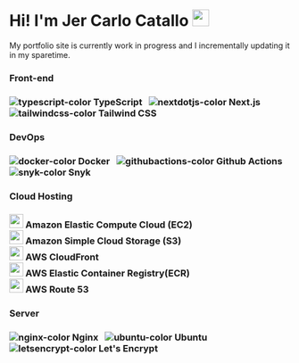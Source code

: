 # Hi! I'm Jer Carlo Catallo <img src="https://raw.githubusercontent.com/MartinHeinz/MartinHeinz/master/wave.gif" width="30px" height="30px">
My portfolio site is currently work in progress and I incrementally updating it in my sparetime.

### Front-end
### ![typescript-color](https://github.com/jercatallo/jer-carlo-catallo-website/assets/49897728/daf03870-004a-4074-9481-9385af3179c3) TypeScript &nbsp; ![nextdotjs-color](https://github.com/jercatallo/jer-carlo-catallo-website/assets/49897728/a685a08d-5b71-4dcb-bd45-d16514c98399) Next.js &nbsp; ![tailwindcss-color](https://github.com/jercatallo/dashboard-framework-demo-app/assets/49897728/4df9e04f-2c66-4bc9-89f8-5c466c3a9ea0) Tailwind CSS

### DevOps
### ![docker-color](https://github.com/jercatallo/jer-carlo-catallo-website/assets/49897728/efeff3e5-9443-4686-8fc4-9ae694da3b19) Docker &nbsp; ![githubactions-color](https://github.com/jercatallo/jer-carlo-catallo-website/assets/49897728/2335e464-10ee-48bf-aa17-bc7b79039cd6) Github Actions &nbsp; ![snyk-color](https://github.com/jercatallo/jer-carlo-catallo-website/assets/49897728/0b8b1fcb-1ede-4989-957d-9055d237a3e0) Snyk

### Cloud Hosting
### <img src="https://github.com/jercatallo/jer-carlo-catallo-website/assets/49897728/b06644c4-ba8a-4b19-8832-63847e7668e9" width="25px" height="auto" /> Amazon Elastic Compute Cloud (EC2) <br/> <img src="https://github.com/jercatallo/jer-carlo-catallo-website/assets/49897728/f9d9a120-76bf-4ad2-9afd-3d5470300e63" width="25px" height="auto" /> Amazon Simple Cloud Storage (S3) <br/> <img src="https://github.com/jercatallo/jer-carlo-catallo-website/assets/49897728/b06644c4-ba8a-4b19-8832-63847e7668e9" width="25px" height="auto" /> AWS CloudFront <br/> <img src="https://github.com/jercatallo/jer-carlo-catallo-website/assets/49897728/9db2df81-d08a-4d8f-8a92-9ad600ca91b5" width="25px" height="auto" /> AWS Elastic Container Registry(ECR) <br/> <img src="https://github.com/jercatallo/jer-carlo-catallo-website/assets/49897728/5db11416-4d79-4962-ab89-928f73b07d46" width="25px" height="auto" /> AWS Route 53 <br/>

### Server
### ![nginx-color](https://github.com/jercatallo/jer-carlo-catallo-website/assets/49897728/51b96249-2948-4ede-a491-116232646614) Nginx &nbsp; ![ubuntu-color](https://github.com/jercatallo/jer-carlo-catallo-website/assets/49897728/67a57e15-f523-44d1-8885-8970ff154721) Ubuntu &nbsp; ![letsencrypt-color](https://github.com/jercatallo/jer-carlo-catallo-website/assets/49897728/c65dbdb2-0646-45e1-8355-08d55498d644) Let's Encrypt &nbsp;
